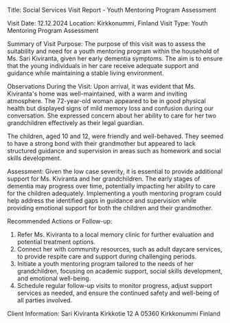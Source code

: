  Title: Social Services Visit Report - Youth Mentoring Program Assessment

Visit Date: 12.12.2024
Location: Kirkkonummi, Finland
Visit Type: Youth Mentoring Program Assessment

Summary of Visit Purpose:
The purpose of this visit was to assess the suitability and need for a youth mentoring program within the household of Ms. Sari Kiviranta, given her early dementia symptoms. The aim is to ensure that the young individuals in her care receive adequate support and guidance while maintaining a stable living environment.

Observations During the Visit:
Upon arrival, it was evident that Ms. Kiviranta's home was well-maintained, with a warm and inviting atmosphere. The 72-year-old woman appeared to be in good physical health but displayed signs of mild memory loss and confusion during our conversation. She expressed concern about her ability to care for her two grandchildren effectively as their legal guardian.

The children, aged 10 and 12, were friendly and well-behaved. They seemed to have a strong bond with their grandmother but appeared to lack structured guidance and supervision in areas such as homework and social skills development.

Assessment:
Given the low case severity, it is essential to provide additional support for Ms. Kiviranta and her grandchildren. The early stages of dementia may progress over time, potentially impacting her ability to care for the children adequately. Implementing a youth mentoring program could help address the identified gaps in guidance and supervision while providing emotional support for both the children and their grandmother.

Recommended Actions or Follow-up:
1. Refer Ms. Kiviranta to a local memory clinic for further evaluation and potential treatment options.
2. Connect her with community resources, such as adult daycare services, to provide respite care and support during challenging periods.
3. Initiate a youth mentoring program tailored to the needs of her grandchildren, focusing on academic support, social skills development, and emotional well-being.
4. Schedule regular follow-up visits to monitor progress, adjust support services as needed, and ensure the continued safety and well-being of all parties involved.

Client Information:
Sari Kiviranta
Kirkkotie 12 A
05360 Kirkkonummi
Finland